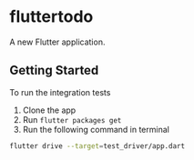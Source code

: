 # fluttertodo

A new Flutter application.

## Getting Started

To run the integration tests

1. Clone the app
2. Run ``` flutter packages get ```
3. Run the following command in terminal

```bash
flutter drive --target=test_driver/app.dart
```